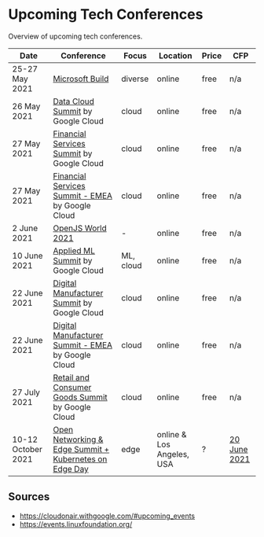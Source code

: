 # Upcoming Tech Conferences

Overview of upcoming tech conferences.

| Date | Conference | Focus | Location | Price | CFP |
| --- | --- | --- | --- | --- | --- |
| 25-27 May 2021 | [Microsoft Build](https://mybuild.microsoft.com/) | diverse | online | free | n/a |
| 26 May 2021 | [Data Cloud Summit](https://cloudonair.withgoogle.com/events/summit-data-cloud) by Google Cloud | cloud | online | free | n/a |
| 27 May 2021 | [Financial Services Summit](https://cloudonair.withgoogle.com/events/summit-emea-finserv) by Google Cloud | cloud | online | free | n/a |
| 27 May 2021 | [Financial Services Summit - EMEA](https://cloudonair.withgoogle.com/events/summit-emea-finserv) by Google Cloud | cloud | online | free | n/a |
| 2 June 2021 | [OpenJS World 2021](https://openjsf.org/openjs-world-2021/) | - | online | free | n/a |
| 10 June 2021 | [Applied ML Summit](https://cloudonair.withgoogle.com/events/summit-ml-practitioners) by Google Cloud | ML, cloud | online | free | n/a |
| 22 June 2021 | [Digital Manufacturer Summit](https://cloudonair.withgoogle.com/events/summit-manufacturing) by Google Cloud | cloud | online | free | n/a |
| 22 June 2021 | [Digital Manufacturer Summit - EMEA](https://cloudonair.withgoogle.com/events/summit-emea-manufacturing) by Google Cloud | cloud | online | free | n/a |
| 27 July 2021 | [Retail and Consumer Goods Summit](https://cloudonair.withgoogle.com/events/summit-retail) by Google Cloud | cloud | online | free | n/a |
| 10-12 October 2021 | [Open Networking & Edge Summit + Kubernetes on Edge Day](https://events.linuxfoundation.org/open-networking-edge-summit-north-america/) | edge | online & Los Angeles, USA | ? | [20 June 2021](https://events.linuxfoundation.org/open-networking-edge-summit-north-america/program/cfp/) |

## Sources

- https://cloudonair.withgoogle.com/#upcoming_events
- https://events.linuxfoundation.org/

